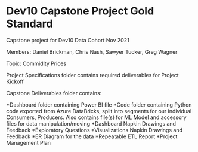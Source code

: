 # Dev10 Capstone Project Gold Standard

Capstone project for Dev10 Data Cohort Nov 2021

Members: Daniel Brickman, Chris Nash, Sawyer Tucker, Greg Wagner

Topic: Commidity Prices

Project Specifications folder contains required deliverables for Project Kickoff

Capstone Deliverables folder contains:

*Dashboard folder containing Power BI file
*Code folder containing Python code exported from Azure DataBricks, split into segments for our individual Consumers, Producers. Also contains file(s) for ML Model and accessory files for data manipulation/moving
*Dashboard Napkin Drawings and Feedback
*Exploratory Questions
*Visualizations Napkin Drawings and Feedback
*ER Diagram for the data
*Repeatable ETL Report
*Project Management Plan
